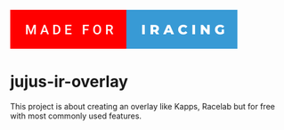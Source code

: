 ![GitHub Logo](/made-for-iracing.svg)
# jujus-ir-overlay
This project is about creating an overlay like Kapps, Racelab but for free with most commonly used features.